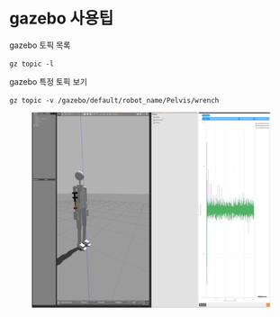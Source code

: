# gazebo 사용팁

gazebo 토픽 목록

&#x20;`gz topic -l`

gazebo 특정 토픽 보기&#x20;

`gz topic -v /gazebo/default/robot_name/Pelvis/wrench`



<figure><img src="../.gitbook/assets/gazebo_plot.gif" alt=""><figcaption></figcaption></figure>
